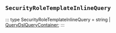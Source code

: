 ## `SecurityRoleTemplateInlineQuery`
:::
type SecurityRoleTemplateInlineQuery = string | [QueryDslQueryContainer](./QueryDslQueryContainer.md);
:::
